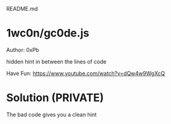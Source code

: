 README.md

# 1wc0n/gc0de.js

Author: 0xPb

hidden hint in between the lines of code

Have Fun:
https://www.youtube.com/watch?v=dQw4w9WgXcQ

# Solution (PRIVATE)

The bad code gives you a clean hint